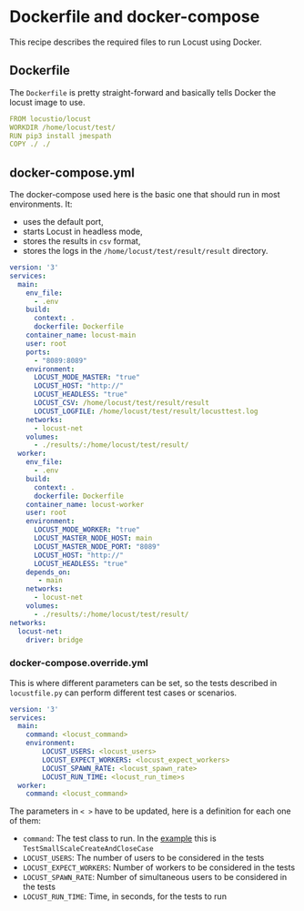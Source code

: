 # Dockerfile and docker-compose

This recipe describes the required files to run Locust using Docker.

## Dockerfile

The `Dockerfile` is pretty straight-forward and basically tells Docker the locust image to use.

```yaml
FROM locustio/locust
WORKDIR /home/locust/test/
RUN pip3 install jmespath
COPY ./ ./
```

## docker-compose.yml

The docker-compose used here is the basic one that should run in most environments. It:

- uses the default port,
- starts Locust in headless mode,
- stores the results in `csv` format,
- stores the logs in the `/home/locust/test/result/result` directory.

```yaml
version: '3'
services:
  main:
    env_file:
      - .env
    build:
      context: .
      dockerfile: Dockerfile
    container_name: locust-main
    user: root
    ports:
      - "8089:8089"
    environment:
      LOCUST_MODE_MASTER: "true"
      LOCUST_HOST: "http://"
      LOCUST_HEADLESS: "true"
      LOCUST_CSV: /home/locust/test/result/result
      LOCUST_LOGFILE: /home/locust/test/result/locusttest.log
    networks:
      - locust-net
    volumes:
      - ./results/:/home/locust/test/result/
  worker:
    env_file:
      - .env
    build:
      context: .
      dockerfile: Dockerfile
    container_name: locust-worker
    user: root
    environment:
      LOCUST_MODE_WORKER: "true"
      LOCUST_MASTER_NODE_HOST: main
      LOCUST_MASTER_NODE_PORT: "8089"
      LOCUST_HOST: "http://"
      LOCUST_HEADLESS: "true"
    depends_on:
       - main
    networks:
      - locust-net
    volumes:
      - ./results/:/home/locust/test/result/
networks:
  locust-net:
    driver: bridge
```

### docker-compose.override.yml

This is where different parameters can be set, so the tests described in `locustfile.py` can perform different test cases
or scenarios.

```yaml
version: '3'
services:
  main:
    command: <locust_command>
    environment:
        LOCUST_USERS: <locust_users>
        LOCUST_EXPECT_WORKERS: <locust_expect_workers>
        LOCUST_SPAWN_RATE: <locust_spawn_rate>
        LOCUST_RUN_TIME: <locust_run_time>s
  worker:
    command: <locust_command>
```

The parameters in `< >` have to be updated, here is a definition for each one of them:

- `command`: The test class to run. In the [example](locustfile.py.md) this is `TestSmallScaleCreateAndCloseCase`
- `LOCUST_USERS`: The number of users to be considered in the tests
- `LOCUST_EXPECT_WORKERS`: Number of workers to be considered in the tests
- `LOCUST_SPAWN_RATE`: Number of simultaneous users to be considered in the tests
- `LOCUST_RUN_TIME`: Time, in seconds, for the tests to run
